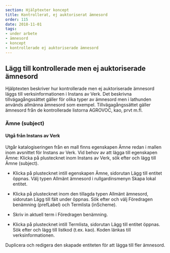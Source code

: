 ```yaml
---
section: Hjälptexter koncept
title: Kontrollerat, ej auktoriserat ämnesord
order: 115
date: 2018-11-01
tags:
- under arbete
- ämnesord
- koncept
- kontrollerade ej auktoriserade ämnesord
---
```


## Lägg till kontrollerade men ej auktoriserade ämnesord

Hjälptexten beskriver hur kontrollerade men ej auktoriserade ämnesord läggs till verksinformationen i Instans av Verk. Det beskrivna tillvägagångssättet gäller för olika typer av ämnesord men i lathunden används allmänna ämnesord som exempel. Tillvägagångssättet gäller ämnesord från de kontrollerade listorna AGROVOC, kao, prvt m.fl.

### Ämne (subject)

#### Utgå från Instans av Verk
Utgår katalogiseringen från en mall finns egenskapen Ämne redan i mallen inom avsnittet för Instans av Verk. Vid behov av att lägga till egenskapen Ämne: Klicka på plustecknet inom  Instans av Verk, sök efter och lägg till Ämne (subject).

* Klicka på plustecknet intill egenskapen Ämne, sidorutan Lägg till entitet öppnas. Välj typen Allmänt ämnesord i rullgardinsmenyn Skapa lokal entitet.

* Klicka på plustecknet inom den tillagda typen Allmänt ämnesord, sidorutan Lägg till fält under öppnas. Sök efter och välj Föredragen benämning (prefLabel) och Termlista (inScheme).

* Skriv in aktuell term i Föredragen benämning.

* Klicka på plustecknet intill Termlista, sidorutan Lägg till entitet öppnas. Sök efter och lägg till listkod (t.ex. kao). Koden länkas till verksinformationen.

Duplicera och redigera den skapade entiteten för att lägga till fler ämnesord.
